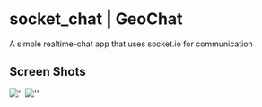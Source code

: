 # socket_chat | GeoChat

A simple realtime-chat app that uses socket.io for communication

## Screen Shots

![''](https://github.com/Zfinix/socket_chat/blob/master/1.png?raw=true)
![''](https://github.com/Zfinix/socket_chat/blob/master/2.png?raw=true)
